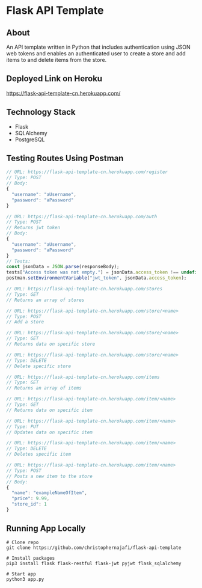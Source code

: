 # Flask API Template

## About

An API template written in Python that includes authentication using JSON web tokens and enables an authenticated user to create a store and add items to and delete items from the store.

## Deployed Link on Heroku

<https://flask-api-template-cn.herokuapp.com/>

## Technology Stack

- Flask
- SQLAlchemy
- PostgreSQL

## Testing Routes Using Postman

```javascript
// URL: https://flask-api-template-cn.herokuapp.com/register
// Type: POST
// Body:
{
  "username": "aUsername",
  "password": "aPassword"
}

// URL: https://flask-api-template-cn.herokuapp.com/auth
// Type: POST
// Returns jwt token
// Body:
{
  "username": "aUsername",
  "password": "aPassword"
}
// Tests:
const jsonData = JSON.parse(responseBody);
tests["Access token was not empty."] = jsonData.access_token !== undefined;
postman.setEnvironmentVariable("jwt_token", jsonData.access_token);

// URL: https://flask-api-template-cn.herokuapp.com/stores
// Type: GET
// Returns an array of stores

// URL: https://flask-api-template-cn.herokuapp.com/store/<name>
// Type: POST
// Add a store

// URL: https://flask-api-template-cn.herokuapp.com/store/<name>
// Type: GET
// Returns data on specific store

// URL: https://flask-api-template-cn.herokuapp.com/store/<name>
// Type: DELETE
// Delete specific store

// URL: https://flask-api-template-cn.herokuapp.com/items
// Type: GET
// Returns an array of items

// URL: https://flask-api-template-cn.herokuapp.com/item/<name>
// Type: GET
// Returns data on specific item

// URL: https://flask-api-template-cn.herokuapp.com/item/<name>
// Type: PUT
// Updates data on specific item

// URL: https://flask-api-template-cn.herokuapp.com/item/<name>
// Type: DELETE
// Deletes specific item

// URL: https://flask-api-template-cn.herokuapp.com/item/<name>
// Type: POST
// Posts a new item to the store
// Body:
{
  "name": "exampleNameOfItem",
  "price": 9.99,
  "store_id": 1
}
```

## Running App Locally

```shell
# Clone repo
git clone https://github.com/christophernajafi/flask-api-template

# Install packages
pip3 install flask flask-restful flask-jwt pyjwt flask_sqlalchemy

# Start app
python3 app.py
```

<!-- # Make sure PostgreSQL is running
# Create database called 'flask-api' -->
